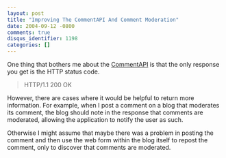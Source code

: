 ```yaml
---
layout: post
title: "Improving The CommentAPI And Comment Moderation"
date: 2004-09-12 -0800
comments: true
disqus_identifier: 1198
categories: []
---
```

One thing that bothers me about the
[CommentAPI](http://wellformedweb.org/story/9 "CommentAPI Spec") is that
the only response you get is the HTTP status code.

> HTTP/1.1 200 OK

However, there are cases where it would be helpful to return more
information. For example, when I post a comment on a blog that moderates
its comment, the blog should note in the response that comments are
moderated, allowing the application to notify the user as such.

Otherwise I might assume that maybe there was a problem in posting the
comment and then use the web form within the blog itself to repost the
comment, only to discover that comments are moderated.


